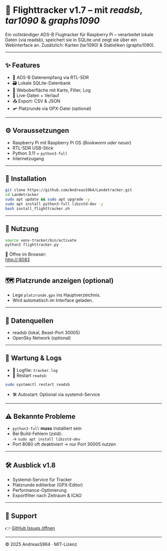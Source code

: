 # 🛫 Flighttracker v1.7 – mit *readsb*, *tar1090* & *graphs1090*

Ein vollständiger ADS-B Flugtracker für Raspberry Pi – verarbeitet lokale Daten (via readsb), speichert sie in SQLite und zeigt sie über ein Webinterface an. Zusätzlich: Karten (tar1090) & Statistiken (graphs1090).

---

## ✨ Features
- 📡 ADS-B Datenempfang via RTL-SDR
- 🗃️ Lokale SQLite-Datenbank
- 🧭 Weboberfläche mit Karte, Filter, Log
- 🔄 Live-Daten + Verlauf
- 📤 Export: CSV & JSON
- 🛩️ Platzrunde via GPX-Datei (optional)

---

## ⚙️ Voraussetzungen
- Raspberry Pi mit Raspberry Pi OS (*Bookworm oder neuer*)
- RTL-SDR USB-Stick
- Python 3.11 + `python3-full`
- Internetzugang

---

## 🚀 Installation
```bash
git clone https://github.com/AndreasS964/Landetracker.git
cd Landetracker
sudo apt update && sudo apt upgrade -y
sudo apt install python3-full libzstd-dev -y
bash install_flighttracker.sh
```

---

## 🧪 Nutzung
```bash
source venv-tracker/bin/activate
python3 flighttracker.py
```

🔗 Öffne im Browser:  
[http://<Raspi-IP>:8083](http://<Raspi-IP>:8083)

---

## 🗺️ Platzrunde anzeigen (optional)
- Lege `platzrunde.gpx` ins Hauptverzeichnis.
- Wird automatisch im Interface geladen.

---

## 🔌 Datenquellen
- readsb (lokal, Beast-Port 30005)
- OpenSky Network (optional)

---

## 🔧 Wartung & Logs
- 📄 Logfile: `tracker.log`
- 🔁 Restart `readsb`:
```bash
sudo systemctl restart readsb
```
- 🛠️ Autostart: Optional via systemd-Service

---

## ⚠️ Bekannte Probleme
- `python3-full` **muss** installiert sein
- Bei Build-Fehlern (zstd):  
  → `sudo apt install libzstd-dev`
- Port 8080 oft deaktiviert → nur Port 30005 nutzen

---

## 🛠️ Ausblick v1.8
- Systemd-Service für Tracker
- Platzrunde editierbar (GPX-Editor)
- Performance-Optimierung
- Exportfilter nach Zeitraum & ICAO

---

## 💬 Support
👉 [GitHub Issues öffnen](https://github.com/AndreasS964/Landetracker/issues)

---

© 2025 AndreasS964 · MIT-Lizenz